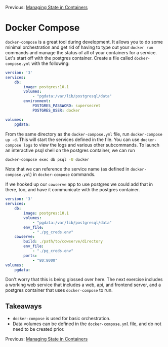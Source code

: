 Previous: [Managing State in Containers](https://github.com/jenterkin/docker-microservice-example/tree/05-managing-state-in-containers)

# Docker Compose
`docker-compose` is a great tool during development. It allows you to do some minimal orchestration and get rid of having to type out your `docker run` commands and manage the status of all of your containers for a service. Let's start off with the postgres container. Create a file called `docker-compose.yml` with the following:
```yaml
version: '3'
services:
    db:
        image: postgres:10.1
        volumes:
            - "pgdata:/var/lib/postgresql/data"
        environment:
            POSTGRES_PASSWORD: supersecret
            POSTGRES_USER: docker

volumes:
    pgdata:
```
From the same directory as the `docker-compose.yml` file, run `docker-compose up -d`. This will start the services defined in the file. You can use `docker-compose logs` to view the logs and various other subcommands. To launch an interactive psql shell on the postgres container, we can run
```bash
docker-compose exec db psql -U docker
```
Note that we can reference the service name (as defined in `docker-compose.yml`) in `docker-compose` commands.

If we hooked up our `cowserve` app to use postgres we could add that in there, too, and have it communicate with the postgres container.
```yaml
version: '3'
services:
    db:
        image: postgres:10.1
        volumes:
            - "pgdata:/var/lib/postgresql/data"
        env_file:
            - "./pg_creds.env"
    cowserve:
        build: ./path/to/cowserve/directory
        env_file:
            - "./pg_creds.env"
        ports:
            - "80:8000"
volumes:
    pgdata:
```
Don't worry that this is being glossed over here. The next exercise includes a working web service that includes a web, api, and frontend server, and a postgres container that uses `docker-compose` to run.

## Takeaways
- `docker-compose` is used for basic orchestration.
- Data volumes can be defined in the `docker-compose.yml` file, and do not need to be created prior.

Previous: [Managing State in Containers](https://github.com/jenterkin/docker-microservice-example/tree/05-managing-state-in-containers)